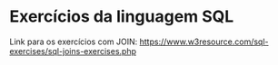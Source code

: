 # Exercícios da linguagem SQL
Link para os exercícios com JOIN: https://www.w3resource.com/sql-exercises/sql-joins-exercises.php
